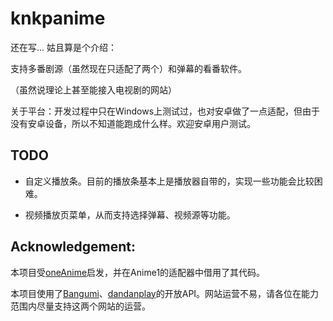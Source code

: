 # knkpanime

还在写... 姑且算是个介绍：

支持多番剧源（虽然现在只适配了两个）和弹幕的看番软件。

（虽然说理论上甚至能接入电视剧的网站）

关于平台：开发过程中只在Windows上测试过，也对安卓做了一点适配，但由于没有安卓设备，所以不知道能跑成什么样。欢迎安卓用户测试。

## TODO

- 自定义播放条。目前的播放条基本上是播放器自带的，实现一些功能会比较困难。

- 视频播放页菜单，从而支持选择弹幕、视频源等功能。

## Acknowledgement:

本项目受[oneAnime](https://github.com/Predidit/oneAnime)启发，并在Anime1的适配器中借用了其代码。

本项目使用了[Bangumi](http://bangumi.tv/)、[dandanplay](https://www.dandanplay.com/)的开放API。网站运营不易，请各位在能力范围内尽量支持这两个网站的运营。